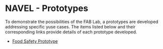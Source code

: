 # NAVEL - Prototypes

To demonstrate the possibilities of the FAB Lab, a prototypes are developed addressing specific yuse cases. The items listed below and their corresponding links provide details of each prototype developed.

- [Food Safety Prototype](./Food-Safety-Prototype)



